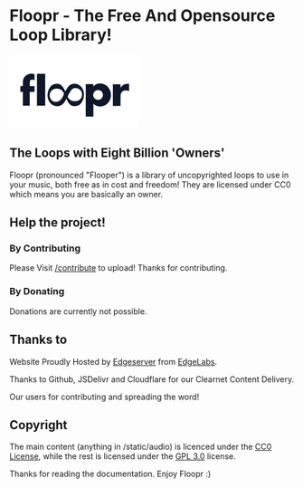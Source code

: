 # Floopr - The Free And Opensource Loop Library!

![Floopr Logo](/static/img/floopr.svg)
## The Loops with Eight Billion 'Owners'
Floopr (pronounced "Flooper") is a library of uncopyrighted loops to use in your music, both free as in cost and freedom! They are licensed under CC0 which means you are basically an owner.

## Help the project!

### By Contributing
Please Visit [/contribute](https://floopr.org/contribute) to upload!
Thanks for contributing.

### By Donating

Donations are currently not possible.

## Thanks to
Website Proudly Hosted by [Edgeserver](https://edgeserver.io) from [EdgeLabs](https://github.com/v3xlabs).

Thanks to Github, JSDelivr and Cloudflare for our Clearnet Content Delivery.

Our users for contributing and spreading the word!

## Copyright

The main content (anything in /static/audio) is licenced under the [CC0 License](https://creativecommons.org/share-your-work/public-domain/cc0/), while the rest is licensed under the [GPL 3.0](https://www.gnu.org/licenses/gpl-3.0.txt) license.

Thanks for reading the documentation. Enjoy Floopr :)
